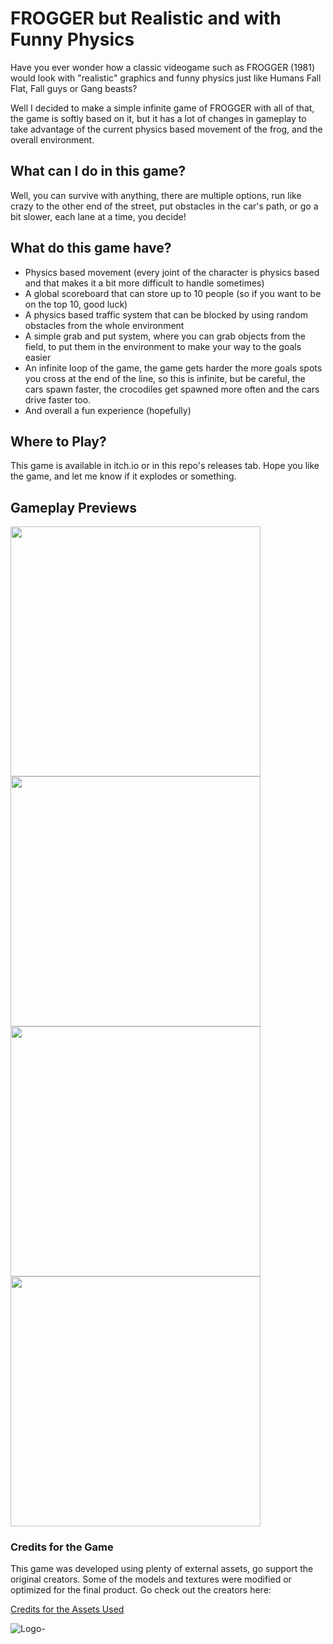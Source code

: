 # FROGGER but Realistic and with Funny Physics

Have you ever wonder how a classic videogame such as FROGGER (1981) would look with "realistic" graphics and funny physics just like Humans Fall Flat, Fall guys or Gang beasts?

Well I decided to make a simple infinite game of FROGGER with all of that, the game is softly based on it, but it has a lot of changes in gameplay to take advantage of the current physics based movement of the frog, and the overall environment.

## What can I do in this game?

Well, you can survive with anything, there are multiple options, run like crazy to the other end of the street, put obstacles in the car's path, or go a bit slower, each lane at a time, you decide!

## What do this game have?

- Physics based movement (every joint of the character is physics based and that makes it a bit more difficult to handle sometimes)
- A global scoreboard that can store up to 10 people (so if you want to be on the top 10, good luck)
- A physics based traffic system that can be blocked by using random obstacles from the whole environment
- A simple grab and put system, where you can grab objects from the field, to put them in the environment to make your way to the goals easier
- An infinite loop of the game, the game gets harder the more goals spots you cross at the end of the line, so this is infinite, but be careful, the cars spawn faster, the crocodiles get spawned more often and the cars drive faster too.
- And overall a fun experience (hopefully)

## Where to Play?

This game is available in itch.io or in this repo's releases tab. Hope you like the game, and let me know if it explodes or something.

## Gameplay Previews
<p>
<img src="https://github.com/EmilioBlacksmith/FROGGER-but-Realistic/assets/71019624/238fd9bc-83ed-4724-955b-a17d20a3d2b6" width=400px;>
<img src="https://github.com/EmilioBlacksmith/FROGGER-but-Realistic/assets/71019624/2da22de8-abc8-4486-9643-28e57f0d4fd2" width=400px;>
<img src="https://github.com/EmilioBlacksmith/FROGGER-but-Realistic/assets/71019624/da7173ba-c17f-4812-bbf8-7420b0f73f8b" width=400px;>
<img src="https://github.com/EmilioBlacksmith/FROGGER-but-Realistic/assets/71019624/570aaf49-7d25-43d3-8ed4-0a6909a5a3e9" width=400px;>
</p>

### Credits for the Game
This game was developed using plenty of external assets, go support the original creators. Some of the models and textures were modified or optimized for the final product. Go check out the creators here:

<a href="./Credits.md">Credits for the Assets Used</a>

![Logo-](https://github.com/EmilioBlacksmith/FROGGER-but-with-Ragdolls/assets/71019624/b3004974-adb4-4094-8ca8-ebd375bcc175)
